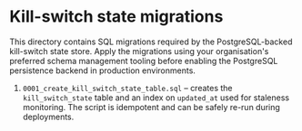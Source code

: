 # Kill-switch state migrations

This directory contains SQL migrations required by the PostgreSQL-backed kill-switch
state store. Apply the migrations using your organisation's preferred schema
management tooling before enabling the PostgreSQL persistence backend in
production environments.

1. `0001_create_kill_switch_state_table.sql` – creates the `kill_switch_state`
   table and an index on `updated_at` used for staleness monitoring. The script
   is idempotent and can be safely re-run during deployments.
